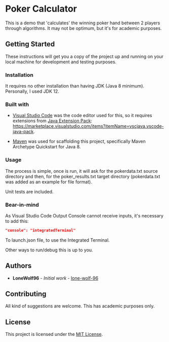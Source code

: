 # Poker Calculator
This is a demo that 'calculates' the winning poker hand between 2 players through algorithms. It may not be optimum, but it's for academic purposes.

## Getting Started
These instructions will get you a copy of the project up and running on your local machine for development and testing purposes.

### Installation
It requires no other installation than having JDK (Java 8 minimum). Personally, I used JDK 12.

### Built with
* [Visual Studio Code](https://code.visualstudio.com/) was the code editor used for this, so it requires extensions from [Java Extension Pack](https://code.visualstudio.com/docs/java/java-tutorial): https://marketplace.visualstudio.com/items?itemName=vscjava.vscode-java-pack.

* [Maven](https://maven.apache.org/) was used for scaffolding this project, specifically Maven Archetype Quickstart for Java 8.

### Usage
The process is simple, once is run, it will ask for the pokerdata.txt source directory and then, for the poker_results.txt target directory (pokerdata.txt was added as an example for file format).

Unit tests are included.

### Bear-in-mind
As Visual Studio Code Output Console cannot receive inputs, it's necessary to add this:

```json
"console": "integratedTerminal"
```

To launch.json file, to use the Integrated Terminal.

Other ways to run/debug this is up to you.

## Authors
* **LoneWolf96** - *Initial work* - [lone-wolf-96](https://github.com/lone-wolf-96)

## Contributing
All kind of suggestions are welcome. This has academic purposes only.

## License
This project is licensed under the [MIT License](https://choosealicense.com/licenses/mit/).
